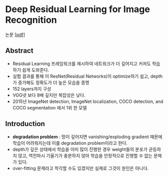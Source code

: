 # Deep Residual Learning for Image Recognition

논문 [[pdf]](https://arxiv.org/pdf/1512.03385.pdf)
## Abstract
- Residual Learning 프레임워크를 제시하여 네트워크가 더 깊어지고 커져도 학습하기 쉽게 도와준다. 
- 실험 결과를 통해 이 ResNet(Residual Networks)이 optimize하기 쉽고, depth가 증가해도 정확도가 더 높은 모습을 증명
- 152 layers까지 구성
- VGG넷 보다 8배 깊지만 복잡성은 낮다.
- 2015년 ImageNet detection, ImageNet localization,
COCO detection, and COCO segmentation 에서 1위 한 모델

## Introduction
- **degradation problem** : 망이 깊어지면 vanishing/exploding gradient 때문에 학습이 어려워지는데 이를 degradation problem이라고 한다.
- depth가 깊은 상태에서 학습을 이미 많이 진행한 경우 weight들의 분포가 균등하지 않고, 역전파시 기울기가 충분하지 않아 학습을 안정적으로 진행할 수 없는 문제가 있다. 
- over-fitting 문제라고 착각할 수도 있겠지만 실제로 그것이 원인은 아니다.
